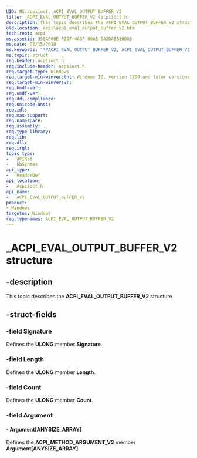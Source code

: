 ```yaml
---
UID: NS:acpiioct._ACPI_EVAL_OUTPUT_BUFFER_V2
title: _ACPI_EVAL_OUTPUT_BUFFER_V2 (acpiioct.h)
description: This topic describes the ACPI_EVAL_OUTPUT_BUFFER_V2 structure.
old-location: acpi\acpi_eval_output_buffer_v2.htm
tech.root: acpi
ms.assetid: 355A600E-F207-4A3F-80AE-EA2DAE810DA3
ms.date: 02/15/2018
ms.keywords: "*PACPI_EVAL_OUTPUT_BUFFER_V2, ACPI_EVAL_OUTPUT_BUFFER_V2, ACPI_EVAL_OUTPUT_BUFFER_V2 structure [ACPI Devices], _ACPI_EVAL_OUTPUT_BUFFER_V2, acpi.acpi_eval_output_buffer_v2, acpiioct/ACPI_EVAL_OUTPUT_BUFFER_V2"
ms.topic: struct
req.header: acpiioct.h
req.include-header: Acpiioct.h
req.target-type: Windows
req.target-min-winverclnt: Windows 10, version 1709 and later versions.
req.target-min-winversvr: 
req.kmdf-ver: 
req.umdf-ver: 
req.ddi-compliance: 
req.unicode-ansi: 
req.idl: 
req.max-support: 
req.namespace: 
req.assembly: 
req.type-library: 
req.lib: 
req.dll: 
req.irql: 
topic_type:
-	APIRef
-	kbSyntax
api_type:
-	HeaderDef
api_location:
-	Acpiioct.h
api_name:
-	ACPI_EVAL_OUTPUT_BUFFER_V2
product:
- Windows
targetos: Windows
req.typenames: ACPI_EVAL_OUTPUT_BUFFER_V2
---
```


# _ACPI_EVAL_OUTPUT_BUFFER_V2 structure


## -description


This topic describes the  <b>ACPI_EVAL_OUTPUT_BUFFER_V2</b> structure.


## -struct-fields




### -field Signature

Defines the <b>ULONG</b> member <b>Signature</b>.


### -field Length

Defines the <b>ULONG</b> member <b>Length</b>.


### -field Count

Defines the <b>ULONG</b> member <b>Count</b>.


### -field Argument

 




#### - Argument[ANYSIZE_ARRAY]

Defines the <b>ACPI_METHOD_ARGUMENT_V2</b> member <b>Argument[ANYSIZE_ARRAY]</b>.

